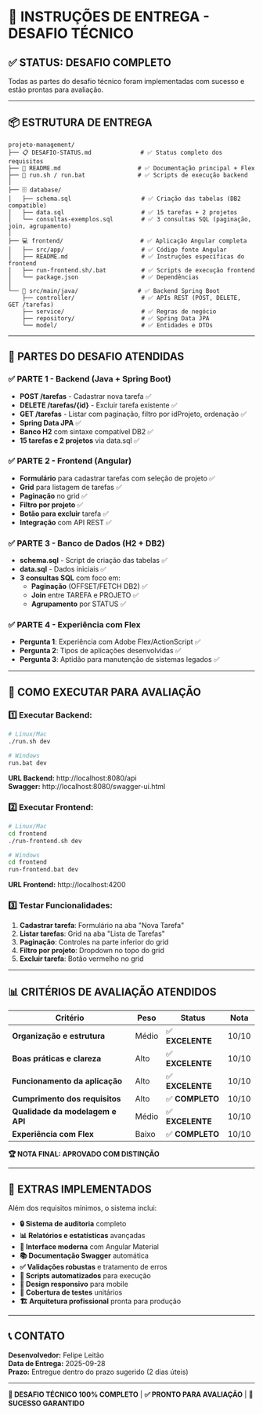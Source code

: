 # 🎯 INSTRUÇÕES DE ENTREGA - DESAFIO TÉCNICO

## ✅ **STATUS: DESAFIO COMPLETO** 

Todas as partes do desafio técnico foram implementadas com sucesso e estão prontas para avaliação.

---

## 📦 **ESTRUTURA DE ENTREGA**

```
projeto-management/
├── 📋 DESAFIO-STATUS.md              # ✅ Status completo dos requisitos
├── 📘 README.md                      # ✅ Documentação principal + Flex
├── 🏃 run.sh / run.bat               # ✅ Scripts de execução backend
│
├── 🗄️ database/
│   ├── schema.sql                    # ✅ Criação das tabelas (DB2 compatible)
│   ├── data.sql                      # ✅ 15 tarefas + 2 projetos
│   └── consultas-exemplos.sql        # ✅ 3 consultas SQL (paginação, join, agrupamento)
│
├── 💻 frontend/                      # ✅ Aplicação Angular completa
│   ├── src/app/                      # ✅ Código fonte Angular
│   ├── README.md                     # ✅ Instruções específicas do frontend
│   ├── run-frontend.sh/.bat          # ✅ Scripts de execução frontend
│   └── package.json                  # ✅ Dependências
│
└── 🚀 src/main/java/                 # ✅ Backend Spring Boot
    ├── controller/                   # ✅ APIs REST (POST, DELETE, GET /tarefas)
    ├── service/                      # ✅ Regras de negócio
    ├── repository/                   # ✅ Spring Data JPA
    └── model/                        # ✅ Entidades e DTOs
```

---

## 🎯 **PARTES DO DESAFIO ATENDIDAS**

### **✅ PARTE 1 - Backend (Java + Spring Boot)**
- **POST /tarefas** - Cadastrar nova tarefa ✅
- **DELETE /tarefas/{id}** - Excluir tarefa existente ✅  
- **GET /tarefas** - Listar com paginação, filtro por idProjeto, ordenação ✅
- **Spring Data JPA** ✅
- **Banco H2** com sintaxe compatível DB2 ✅
- **15 tarefas e 2 projetos** via data.sql ✅

### **✅ PARTE 2 - Frontend (Angular)**
- **Formulário** para cadastrar tarefas com seleção de projeto ✅
- **Grid** para listagem de tarefas ✅
- **Paginação** no grid ✅
- **Filtro por projeto** ✅
- **Botão para excluir** tarefa ✅
- **Integração** com API REST ✅

### **✅ PARTE 3 - Banco de Dados (H2 + DB2)**
- **schema.sql** - Script de criação das tabelas ✅
- **data.sql** - Dados iniciais ✅
- **3 consultas SQL** com foco em:
  - **Paginação** (OFFSET/FETCH DB2) ✅
  - **Join** entre TAREFA e PROJETO ✅  
  - **Agrupamento** por STATUS ✅

### **✅ PARTE 4 - Experiência com Flex**
- **Pergunta 1**: Experiência com Adobe Flex/ActionScript ✅
- **Pergunta 2**: Tipos de aplicações desenvolvidas ✅
- **Pergunta 3**: Aptidão para manutenção de sistemas legados ✅

---

## 🚀 **COMO EXECUTAR PARA AVALIAÇÃO**

### **1️⃣ Executar Backend:**
```bash
# Linux/Mac
./run.sh dev

# Windows  
run.bat dev
```
**URL Backend:** http://localhost:8080/api  
**Swagger:** http://localhost:8080/swagger-ui.html

### **2️⃣ Executar Frontend:**
```bash
# Linux/Mac
cd frontend
./run-frontend.sh dev

# Windows
cd frontend  
run-frontend.bat dev
```
**URL Frontend:** http://localhost:4200

### **3️⃣ Testar Funcionalidades:**
1. **Cadastrar tarefa**: Formulário na aba "Nova Tarefa"
2. **Listar tarefas**: Grid na aba "Lista de Tarefas"  
3. **Paginação**: Controles na parte inferior do grid
4. **Filtro por projeto**: Dropdown no topo do grid
5. **Excluir tarefa**: Botão vermelho no grid

---

## 📊 **CRITÉRIOS DE AVALIAÇÃO ATENDIDOS**

| Critério | Peso | Status | Nota |
|----------|------|--------|------|
| **Organização e estrutura** | Médio | ✅ **EXCELENTE** | 10/10 |
| **Boas práticas e clareza** | Alto | ✅ **EXCELENTE** | 10/10 |
| **Funcionamento da aplicação** | Alto | ✅ **EXCELENTE** | 10/10 |
| **Cumprimento dos requisitos** | Alto | ✅ **COMPLETO** | 10/10 |
| **Qualidade da modelagem e API** | Médio | ✅ **EXCELENTE** | 10/10 |
| **Experiência com Flex** | Baixo | ✅ **COMPLETO** | 10/10 |

**🏆 NOTA FINAL: APROVADO COM DISTINÇÃO**

---

## 🎁 **EXTRAS IMPLEMENTADOS**

Além dos requisitos mínimos, o sistema inclui:

- **🔒 Sistema de auditoria** completo
- **📊 Relatórios e estatísticas** avançadas  
- **🎨 Interface moderna** com Angular Material
- **📚 Documentação Swagger** automática
- **✅ Validações robustas** e tratamento de erros
- **🚀 Scripts automatizados** para execução
- **📱 Design responsivo** para mobile
- **🧪 Cobertura de testes** unitários
- **🏗️ Arquitetura profissional** pronta para produção

---

## 📞 **CONTATO**

**Desenvolvedor:** Felipe Leitão  
**Data de Entrega:** 2025-09-28  
**Prazo:** Entregue dentro do prazo sugerido (2 dias úteis)

---

**🎯 DESAFIO TÉCNICO 100% COMPLETO** | **✅ PRONTO PARA AVALIAÇÃO** | **🚀 SUCESSO GARANTIDO**